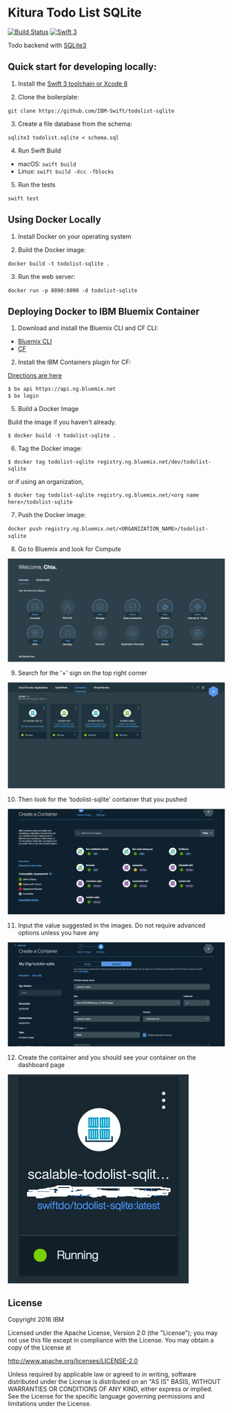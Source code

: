 # Kitura Todo List SQLite 

[![Build Status](https://travis-ci.com/IBM-Swift/TodoList-SQLite.svg?token=pTMsfo6Pp2LFy6rU4Wcz&branch=master)](https://travis-ci.com/IBM-Swift/TodoList-SQLite)
[![Swift 3](https://img.shields.io/badge/Swift-3.0.1%20RELEASE-orange.svg?style=flat)](https://swift.org/download/)

Todo backend with [SQLite3](http://www.sqlite.org)

## Quick start for developing locally:

1. Install the [Swift 3 toolchain or Xcode 8](https://swift.org/download/) 

2. Clone the boilerplate:

  `git clone https://github.com/IBM-Swift/todolist-sqlite`

3. Create a file database from the schema:

  `sqlite3 todolist.sqlite < schema.sql`

4. Run Swift Build

  - macOS: `swift build`
  - Linux: `swift build -Xcc -fblocks`
 
5. Run the tests

  `swift test`

## Using Docker Locally

1. Install Docker on your operating system

2. Build the Docker image:

  `docker build -t todolist-sqlite . `

3. Run the web server:

  `docker run -p 8090:8090 -d todolist-sqlite`
  

## Deploying Docker to IBM Bluemix Container

1. Download and install the Bluemix CLI and CF CLI:

  - [Bluemix CLI](http://clis.ng.bluemix.net/ui/home.html)
  - [CF](https://github.com/cloudfoundry/cli/releases)

2. Install the IBM Containers plugin for CF:

  [Directions are here](https://console.ng.bluemix.net/docs/containers/container_cli_cfic_install.html)
  

  ```
  $ bx api https://api.ng.bluemix.net
  $ bx login 
  ```

5. Build a Docker Image 

  Build the image if you haven't already.
  
  ```
  $ docker build -t todolist-sqlite . 
  ```

6. Tag the Docker image:

  ```
  $ docker tag todolist-sqlite registry.ng.bluemix.net/dev/todolist-sqlite
  ```
  
  or if using an organization, 
  
  ```
  $ docker tag todolist-sqlite registry.ng.bluemix.net/<org name here>/todolist-sqlite
  ```

7. Push the Docker image: 

  `docker push registry.ng.bluemix.net/<ORGANIZATION_NAME>/todolist-sqlite`

8. Go to Bluemix and look for Compute 

  ![Sqlite](Images/ClickCompute.png)

9. Search for the '+' sign on the top right corner 

  ![Sqlite](Images/ClickOnPlus.png)

10. Then look for the 'todolist-sqlite' container that you pushed

  ![Sqlite](Images/SearchForYourContainer.png)

11. Input the value suggested in the images. Do not require advanced options unless you have any

  ![Sqlite](Images/Scalable.png)

12. Create the container and you should see your container on the dashboard page

  ![Sqlite](Images/ContainerCreated.png)
  
## License

Copyright 2016 IBM

Licensed under the Apache License, Version 2.0 (the "License"); you may not use this file except in compliance with the License. You may obtain a copy of the License at

http://www.apache.org/licenses/LICENSE-2.0

Unless required by applicable law or agreed to in writing, software distributed under the License is distributed on an "AS IS" BASIS, WITHOUT WARRANTIES OR CONDITIONS OF ANY KIND, either express or implied. See the License for the specific language governing permissions and limitations under the License.

